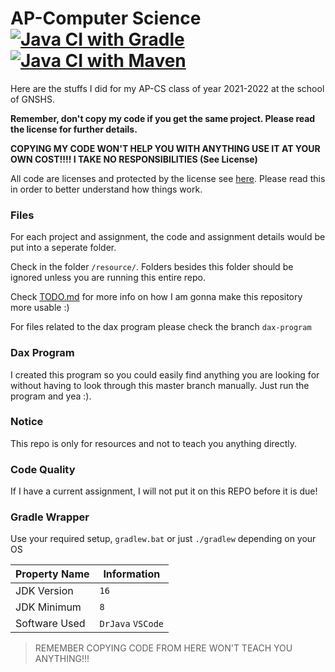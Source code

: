 # AP-Computer Science [![Java CI with Gradle](https://github.com/meng-jack/apcs/actions/workflows/gradle.yml/badge.svg)](https://github.com/meng-jack/apcs/actions/workflows/gradle.yml) [![Java CI with Maven](https://github.com/meng-jack/apcs/actions/workflows/maven.yml/badge.svg)](https://github.com/meng-jack/apcs/actions/workflows/maven.yml)

Here are the stuffs I did for my AP-CS class of year 2021-2022 at the school of GNSHS.

**Remember, don't copy my code if you get the same project. Please read the license for further details.**

**COPYING MY CODE WON'T HELP YOU WITH ANYTHING USE IT AT YOUR OWN COST!!!! I TAKE NO RESPONSIBILITIES (See License)**

All code are licenses and protected by the license see [here](./LICENSE.md). Please read this in order to better understand how things work.

### Files
For each project and assignment, the code and assignment details would be put into a seperate folder.

Check in the folder `/resource/`. Folders besides this folder should be ignored unless you are running this entire repo.

Check [TODO.md](./TODO.md) for more info on how I am gonna make this repository more usable :)

For files related to the dax program please check the branch `dax-program`

### Dax Program

I created this program so you could easily find anything you are looking for without having to look through this master branch manually. Just run the program and yea :).


### Notice

This repo is only for resources and not to teach you anything directly.

### Code Quality

If I have a current assignment, I will not put it on this REPO before it is due!

### Gradle Wrapper

Use your required setup, `gradlew.bat` or just `./gradlew` depending on your OS


| Property Name | Information |
| ------------- | ----------- |
| JDK Version   | `16`        |
| JDK Minimum   | `8`         |
| Software Used | `DrJava` `VSCode`   |


> REMEMBER COPYING CODE FROM HERE WON'T TEACH YOU ANYTHING!!!
